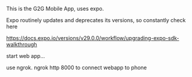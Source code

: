 This is the G2G Mobile App, uses expo.

Expo routinely updates and deprecates its versions, so constantly check here

https://docs.expo.io/versions/v29.0.0/workflow/upgrading-expo-sdk-walkthrough 


start web app...

use ngrok.
ngrok http 8000 to connect webapp to phone